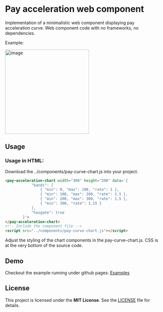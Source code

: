 # Pay acceleration web component

Implementation of a minimalistic web component displaying pay acceleration curve. 
Web component code with no frameworks, no dependencies. 

Example:

<img width="274" alt="image" src="https://github.com/user-attachments/assets/071bb9ee-9b60-4e92-8144-499231d58d80" />

## Usage

### Usage in HTML:

Download the ../components/pay-curve-chart.js into your project.

```html
<pay-acceleration-chart width="300" height="200" data='{
            "bands": [
                { "min": 0, "max": 100, "rate": 1 },
                { "min": 100, "max": 200, "rate": 2.5 },
                { "min": 200, "max": 300, "rate": 1.5 },
                { "min": 300, "rate": 1.15 }
            ],
            "hasgate": true
        }'>
</pay-acceleration-chart>
<!-- Include the component file -->
<script src="../components/pay-curve-chart.js"></script>
```

Adjust the styling of the chart components in the pay-curve-chart.js. CSS is at the very bottom of the source code.

## Demo

Checkout the example running under github pages: [Examples](https://dchovanec.github.io/accchart/examples/)

## License

This project is licensed under the **MIT License**. See the [LICENSE](LICENSE) file for details.
